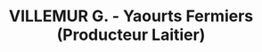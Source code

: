 ---
title: "VILLEMUR G. - Yaourts Fermiers (Producteur Laitier)"
url: /hourc/villemur-g-yaourts-fermiers-producteur-laitier/
shop: Landwirtschaftlich
---